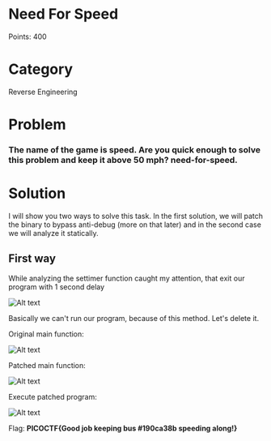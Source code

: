 <h1>Need For Speed</h1>
Points: 400

<h1>Category</h1>
Reverse Engineering

<h1>Problem</h1>
<h3>The name of the game is speed. Are you quick enough to solve this problem and keep it above 50 mph? need-for-speed.</h3>

<h1>Solution</h1>

I will show you two ways to solve this task. In the first solution, we will patch the binary to bypass anti-debug (more on that later) and in the second case we will analyze it statically.<br/>

<h2>First way</h2>

While analyzing the settimer function caught my attention, that exit our program with 1 second delay <br/>

![Alt text](https://i.imgur.com/OyuCzCi.png?raw=true "Title")

Basically we can't run our program, because of this method. Let's delete it.<br/>


Original main function:

![Alt text](https://i.imgur.com/mN4I9vE.png?raw=true "Title")


Patched main function:

![Alt text](https://i.imgur.com/nej6pF5.png?raw=true "Title")

Execute patched program:

![Alt text](https://i.imgur.com/ntm11is.png?raw=true "Title")

Flag: <b>PICOCTF{Good job keeping bus #190ca38b speeding along!}</b>


